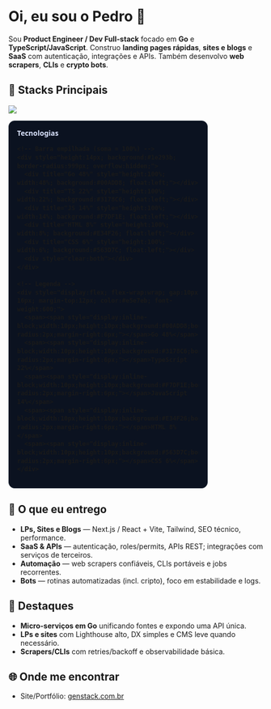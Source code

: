 <h1 align="left">Oi, eu sou o Pedro 👋</h1>

<p align="left">
Sou <b>Product Engineer / Dev Full-stack</b> focado em <b>Go</b> e <b>TypeScript/JavaScript</b>.
Construo <b>landing pages rápidas</b>, <b>sites e blogs</b> e <b>SaaS</b> com autenticação, integrações e APIs.
Também desenvolvo <b>web scrapers</b>, <b>CLIs</b> e <b>crypto bots</b>.
</p>

## 🔧 Stacks Principais
<p>
  <img src="https://skillicons.dev/icons?i=go,ts,js,react,nextjs,vite,tailwind,html,css&perline=10" />
</p>

<div align="left" style="font:600 14px/1.4 system-ui, -apple-system, Segoe UI, Roboto, Arial;">
  <div style="background:#0b1220; border:1px solid #1f2937; border-radius:12px; padding:14px 16px; width:360px; max-width:100%;">
    <div style="color:#dbe4ff; font-weight:700; margin-bottom:10px;">Tecnologias</div>

    <!-- Barra empilhada (soma = 100%) -->
    <div style="height:14px; background:#1e293b; border-radius:999px; overflow:hidden;">
      <div title="Go 48%" style="height:100%; width:48%; background:#00ADD8; float:left;"></div>
      <div title="TS 22%" style="height:100%; width:22%; background:#3178C6; float:left;"></div>
      <div title="JS 14%" style="height:100%; width:14%; background:#F7DF1E; float:left;"></div>
      <div title="HTML 8%" style="height:100%; width:8%; background:#E34F26; float:left;"></div>
      <div title="CSS 6%" style="height:100%; width:6%; background:#563D7C; float:left;"></div>
      <div style="clear:both"></div>
    </div>

    <!-- Legenda -->
    <div style="display:flex; flex-wrap:wrap; gap:10px 16px; margin-top:12px; color:#e5e7eb; font-weight:600;">
      <span><span style="display:inline-block;width:10px;height:10px;background:#00ADD8;border-radius:2px;margin-right:6px;"></span>Go 48%</span>
      <span><span style="display:inline-block;width:10px;height:10px;background:#3178C6;border-radius:2px;margin-right:6px;"></span>TypeScript 22%</span>
      <span><span style="display:inline-block;width:10px;height:10px;background:#F7DF1E;border-radius:2px;margin-right:6px;"></span>JavaScript 14%</span>
      <span><span style="display:inline-block;width:10px;height:10px;background:#E34F26;border-radius:2px;margin-right:6px;"></span>HTML 8%</span>
      <span><span style="display:inline-block;width:10px;height:10px;background:#563D7C;border-radius:2px;margin-right:6px;"></span>CSS 6%</span>
    </div>
  </div>
</div>

## 🚀 O que eu entrego
- **LPs, Sites e Blogs** — Next.js / React + Vite, Tailwind, SEO técnico, performance.
- **SaaS & APIs** — autenticação, roles/permits, APIs REST; integrações com serviços de terceiros.
- **Automação** — web scrapers confiáveis, CLIs portáveis e jobs recorrentes.
- **Bots** — rotinas automatizadas (incl. cripto), foco em estabilidade e logs.

## 📌 Destaques
- **Micro-serviços em Go** unificando fontes e expondo uma API única.
- **LPs e sites** com Lighthouse alto, DX simples e CMS leve quando necessário.
- **Scrapers/CLIs** com retries/backoff e observabilidade básica.

## 🌐 Onde me encontrar
- Site/Portfólio: <a href="https://www.genstack.com.br">genstack.com.br</a>

<!-- Dica: fixe 6 repositórios nos "Pins" (ex.: LP, SaaS, API Go, scraper, CLI, bot). -->
